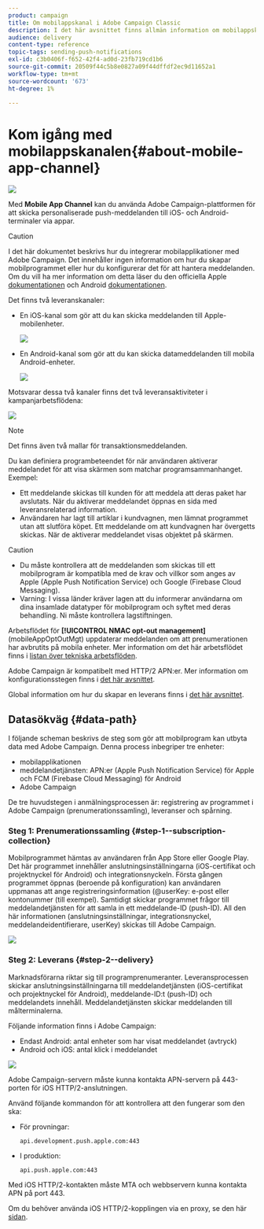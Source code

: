 ```yaml
---
product: campaign
title: Om mobilappskanal i Adobe Campaign Classic
description: I det här avsnittet finns allmän information om mobilappskanalen i Adobe Campaign Classic.
audience: delivery
content-type: reference
topic-tags: sending-push-notifications
exl-id: c3b0406f-f652-42f4-ad0d-23fb719cd1b6
source-git-commit: 20509f44c5b8e0827a09f44dffdf2ec9d11652a1
workflow-type: tm+mt
source-wordcount: '673'
ht-degree: 1%

---
```


# Kom igång med mobilappskanalen{#about-mobile-app-channel}

![](../../assets/common.svg)

Med **Mobile App Channel** kan du använda Adobe Campaign-plattformen för att skicka personaliserade push-meddelanden till iOS- och Android-terminaler via appar.

>[!CAUTION]
>
>I det här dokumentet beskrivs hur du integrerar mobilapplikationer med Adobe Campaign. Det innehåller ingen information om hur du skapar mobilprogrammet eller hur du konfigurerar det för att hantera meddelanden. Om du vill ha mer information om detta läser du den officiella Apple [dokumentationen](https://developer.apple.com/) och Android [dokumentationen](https://developer.android.com/index.html).

Det finns två leveranskanaler:

* En iOS-kanal som gör att du kan skicka meddelanden till Apple-mobilenheter.

   ![](assets/nmac_intro_2.png)

* En Android-kanal som gör att du kan skicka datameddelanden till mobila Android-enheter.

   ![](assets/nmac_intro_1.png)

Motsvarar dessa två kanaler finns det två leveransaktiviteter i kampanjarbetsflödena:

![](assets/nmac_intro_3.png)


>[!NOTE]
>
>Det finns även två mallar för transaktionsmeddelanden.

Du kan definiera programbeteendet för när användaren aktiverar meddelandet för att visa skärmen som matchar programsammanhanget. Exempel:

* Ett meddelande skickas till kunden för att meddela att deras paket har avslutats. När du aktiverar meddelandet öppnas en sida med leveransrelaterad information.
* Användaren har lagt till artiklar i kundvagnen, men lämnat programmet utan att slutföra köpet. Ett meddelande om att kundvagnen har övergetts skickas. När de aktiverar meddelandet visas objektet på skärmen.

>[!CAUTION]
>
>* Du måste kontrollera att de meddelanden som skickas till ett mobilprogram är kompatibla med de krav och villkor som anges av Apple (Apple Push Notification Service) och Google (Firebase Cloud Messaging).
>* Varning: I vissa länder kräver lagen att du informerar användarna om dina insamlade datatyper för mobilprogram och syftet med deras behandling. Ni måste kontrollera lagstiftningen.


Arbetsflödet för **[!UICONTROL NMAC opt-out management]** (mobileAppOptOutMgt) uppdaterar meddelanden om att prenumerationen har avbrutits på mobila enheter. Mer information om det här arbetsflödet finns i [listan över tekniska arbetsflöden](../../workflow/using/about-technical-workflows.md).

Adobe Campaign är kompatibelt med HTTP/2 APN:er. Mer information om konfigurationsstegen finns i [det här avsnittet](configuring-the-mobile-application.md).

Global information om hur du skapar en leverans finns i [det här avsnittet](steps-about-delivery-creation-steps.md).

## Datasökväg {#data-path}

I följande scheman beskrivs de steg som gör att mobilprogram kan utbyta data med Adobe Campaign. Denna process inbegriper tre enheter:

* mobilapplikationen
* meddelandetjänsten: APN:er (Apple Push Notification Service) för Apple och FCM (Firebase Cloud Messaging) för Android
* Adobe Campaign

De tre huvudstegen i anmälningsprocessen är: registrering av programmet i Adobe Campaign (prenumerationssamling), leveranser och spårning.

### Steg 1: Prenumerationssamling {#step-1--subscription-collection}

Mobilprogrammet hämtas av användaren från App Store eller Google Play. Det här programmet innehåller anslutningsinställningarna (iOS-certifikat och projektnyckel för Android) och integrationsnyckeln. Första gången programmet öppnas (beroende på konfiguration) kan användaren uppmanas att ange registreringsinformation (@userKey: e-post eller kontonummer (till exempel). Samtidigt skickar programmet frågor till meddelandetjänsten för att samla in ett meddelande-ID (push-ID). All den här informationen (anslutningsinställningar, integrationsnyckel, meddelandeidentifierare, userKey) skickas till Adobe Campaign.

![](assets/nmac_register_view.png)

### Steg 2: Leverans {#step-2--delivery}

Marknadsförarna riktar sig till programprenumeranter. Leveransprocessen skickar anslutningsinställningarna till meddelandetjänsten (iOS-certifikat och projektnyckel för Android), meddelande-ID:t (push-ID) och meddelandets innehåll. Meddelandetjänsten skickar meddelanden till målterminalerna.

Följande information finns i Adobe Campaign:

* Endast Android: antal enheter som har visat meddelandet (avtryck)
* Android och iOS: antal klick i meddelandet

![](assets/nmac_delivery_view.png)

Adobe Campaign-servern måste kunna kontakta APN-servern på 443-porten för iOS HTTP/2-anslutningen.

Använd följande kommandon för att kontrollera att den fungerar som den ska:

* För provningar:

   ```
   api.development.push.apple.com:443
   ```

* I produktion:

   ```
   api.push.apple.com:443
   ```

Med iOS HTTP/2-kontakten måste MTA och webbservern kunna kontakta APN på port 443.

Om du behöver använda iOS HTTP/2-kopplingen via en proxy, se den här [sidan](../../installation/using/file-res-management.md#proxy-connection-configuration).
